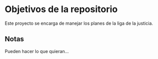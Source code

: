 # Objetivos de la repositorio

Este proyecto se encarga de manejar los planes de la liga de la justicia.


## Notas
Pueden hacer lo que quieran...
